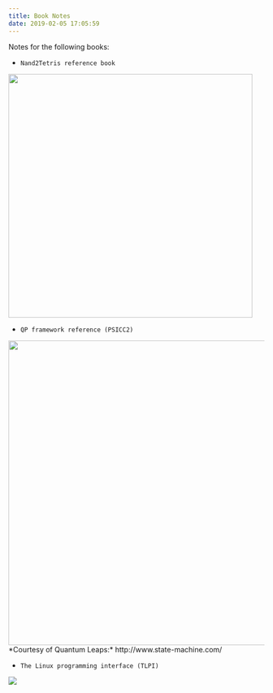 ```yaml
---
title: Book Notes
date: 2019-02-05 17:05:59
---
```


Notes for the following books:

* `Nand2Tetris reference book`

<img src="https://static.wixstatic.com/media/44046b_68deee3a58e64efdba36a6813c4ea906~mv2.png/v1/crop/x_73,y_0,w_663,h_654/fill/w_663,h_653,al_c,q_85/44046b_68deee3a58e64efdba36a6813c4ea906~mv2.webp" width="480">


* `QP framework reference (PSICC2)`

<img src="http://www.state-machine.com/qpc/qp_banner.jpg" width="600">
*Courtesy of Quantum Leaps:* http://www.state-machine.com/

*  `The Linux programming interface (TLPI)`

<img src="https://upload.wikimedia.org/wikipedia/en/2/22/The_Linux_Programming_Interface.jpg">
